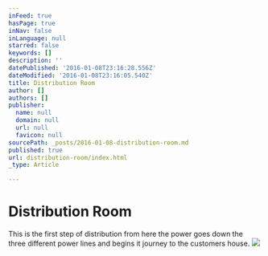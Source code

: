 ```yaml
---
inFeed: true
hasPage: true
inNav: false
inLanguage: null
starred: false
keywords: []
description: ''
datePublished: '2016-01-08T23:16:28.556Z'
dateModified: '2016-01-08T23:16:05.540Z'
title: Distribution Room
author: []
authors: []
publisher:
  name: null
  domain: null
  url: null
  favicon: null
sourcePath: _posts/2016-01-08-distribution-room.md
published: true
url: distribution-room/index.html
_type: Article

---
```

# Distribution Room

This is the first step of distribution from here the power goes down the three different power lines and begins it journey to the customers house.
![](https://the-grid-user-content.s3-us-west-2.amazonaws.com/aa0c903c-f652-4aa4-8b25-4e96b3f52605.jpg)